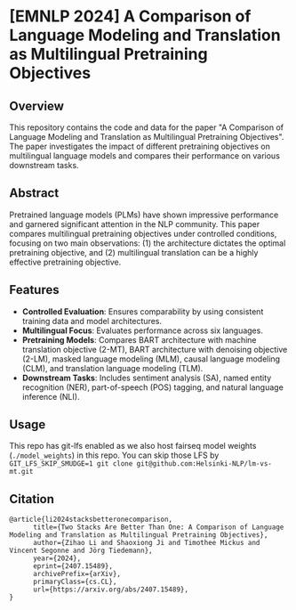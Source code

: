 # [EMNLP 2024] A Comparison of Language Modeling and Translation as Multilingual Pretraining Objectives

## Overview
This repository contains the code and data for the paper "A Comparison of Language Modeling and Translation as Multilingual Pretraining Objectives". The paper investigates the impact of different pretraining objectives on multilingual language models and compares their performance on various downstream tasks.

## Abstract
Pretrained language models (PLMs) have shown impressive performance and garnered significant attention in the NLP community. This paper compares multilingual pretraining objectives under controlled conditions, focusing on two main observations: (1) the architecture dictates the optimal pretraining objective, and (2) multilingual translation can be a highly effective pretraining objective.

## Features
- **Controlled Evaluation**: Ensures comparability by using consistent training data and model architectures.
- **Multilingual Focus**: Evaluates performance across six languages.
- **Pretraining Models**: Compares BART architecture with machine translation objective (2-MT),  BART architecture with denoising objective (2-LM), masked language modeling (MLM), causal language modeling (CLM), and translation language modeling (TLM).
- **Downstream Tasks**: Includes sentiment analysis (SA), named entity recognition (NER), part-of-speech (POS) tagging, and natural language inference (NLI).

## Usage
This repo has git-lfs enabled as we also host fairseq model weights (`./model_weights`) in this repo. You can skip those LFS by  
`GIT_LFS_SKIP_SMUDGE=1 git clone git@github.com:Helsinki-NLP/lm-vs-mt.git`


## Citation

```
@article{li2024stacksbetteronecomparison,
      title={Two Stacks Are Better Than One: A Comparison of Language Modeling and Translation as Multilingual Pretraining Objectives}, 
      author={Zihao Li and Shaoxiong Ji and Timothee Mickus and Vincent Segonne and Jörg Tiedemann},
      year={2024},
      eprint={2407.15489},
      archivePrefix={arXiv},
      primaryClass={cs.CL},
      url={https://arxiv.org/abs/2407.15489}, 
}
```
